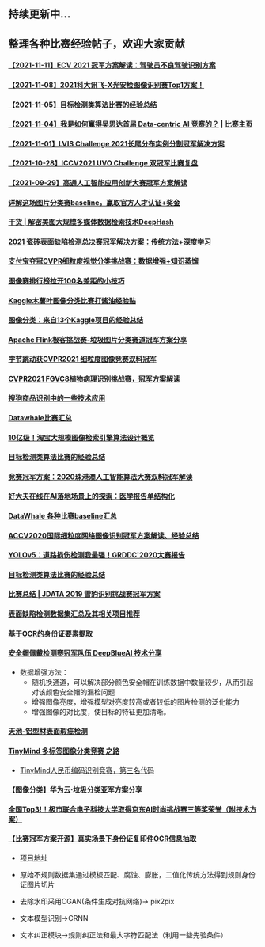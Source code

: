 ## 持续更新中...
## 整理各种比赛经验帖子，欢迎大家贡献
#### [【2021-11-11】ECV 2021 冠军方案解读：驾驶员不良驾驶识别方案](https://mp.weixin.qq.com/s/pOlr6-W6W-wRDERxaNpWSQ)
#### [【2021-11-08】2021科大讯飞-X光安检图像识别赛Top1方案！](https://mp.weixin.qq.com/s/pIrqtxseLpUj1TZV4VohNw)
#### [【2021-11-05】目标检测类算法比赛的经验总结](https://mp.weixin.qq.com/s/xGyKwomvEZQD7Jg5cgie5w)
#### [【2021-11-04】我是如何赢得吴恩达首届 Data-centric AI 竞赛的？](https://mp.weixin.qq.com/s/VVCrRPZZWw7o6gR_SP8EUg) | [比赛主页](https://worksheets.codalab.org/worksheets/0x7a8721f11e61436e93ac8f76da83f0e6)
#### [【2021-11-01】LVIS Challenge 2021长尾分布实例分割冠军解决方案](https://zhuanlan.zhihu.com/p/427853229)
#### [【2021-10-28】ICCV2021 UVO Challenge 双冠军比赛复盘](https://zhuanlan.zhihu.com/p/422929082)
#### [【2021-09-29】高通人工智能应用创新大赛冠军方案解读](https://mp.weixin.qq.com/s/2efke2PymcqMstkw4httUA)

#### [详解这场图片分类赛baseline，赢取官方人才认证+奖金](https://mp.weixin.qq.com/s/mRyFVNN4gFVq_6lUJoDQEg)

#### [干货 | 解密美图大规模多媒体数据检索技术DeepHash ](https://www.sohu.com/a/240830376_651893)

#### [2021 瓷砖表面缺陷检测总决赛冠军解决方案：传统方法+深度学习](https://mp.weixin.qq.com/s/lplbNz2jY6XOOS6VTqsiuw)

#### [支付宝夺冠CVPR细粒度视觉分类挑战赛：数据增强+知识蒸馏](https://baijiahao.baidu.com/s?id=1669179024802175438&wfr=spider&for=pc)

#### [图像赛排行榜拉开100名差距的小技巧](https://mp.weixin.qq.com/s/BbFCAHtS-nZYe_--WP65tA)

#### [Kaggle木薯叶图像分类比赛打酱油经验贴](https://mp.weixin.qq.com/s/TGE9km9hyq1ty5IvzkKsQg)

#### [图像分类：来自13个Kaggle项目的经验总结](https://mp.weixin.qq.com/s/Q9Uai1LjNFsMPt16usWMvA)

#### [Apache Flink极客挑战赛-垃圾图片分类赛道冠军方案分享](https://mp.weixin.qq.com/s/7pcYnmJECpEM5M7TehEZFQ)

#### [字节跳动获CVPR2021 细粒度图像竞赛双料冠军](https://mp.weixin.qq.com/s/-9bp90AN3Q0T-MW5isB7Og)

#### [CVPR2021 FGVC8植物病理识别挑战赛，冠军方案解读](https://mp.weixin.qq.com/s/Vgg2kpAmXInAFbHYFedUKg)

#### [搜狗商品识别中的一些技术应用](https://zhuanlan.zhihu.com/p/84786889)

#### [Datawhale比赛汇总](https://github.com/datawhalechina/competition-baseline)

#### [10亿级！淘宝大规模图像检索引擎算法设计概览](https://mp.weixin.qq.com/s/xfV4Vm6AMY_vN4hCrTsRtg)

#### [目标检测类算法比赛的经验总结](https://mp.weixin.qq.com/s/CkTssvkRTq-h_JkZof5l7Q)

#### [竞赛冠军方案：2020珠港澳人工智能算法大赛双料冠军解读](https://mp.weixin.qq.com/s/XncGJTXHAgCb3_rVp770gQ)

#### [好大夫在线在AI落地场景上的探索：医学报告单结构化](https://mp.weixin.qq.com/s/J1TDlMNp8Cy2DpqMKO9RFw)

#### [DataWhale 各种比赛baseline汇总](https://github.com/datawhalechina/competition-baseline)

#### [ACCV2020国际细粒度网络图像识别冠军方案解读、经验总结](https://mp.weixin.qq.com/s/lPWd7Zvcmm5Sjqp17_dRTA)

#### [YOLOv5：道路损伤检测我最强！GRDDC'2020大赛报告](https://mp.weixin.qq.com/s?__biz=MzIwMTE1NjQxMQ==&mid=2247543417&idx=1&sn=95576c58eed97d7bf7a8225083cd706e&chksm=96f0582da187d13b6bca3cfa81ade1664416f2e29c1bdfe6e65cd8242206fd43c9c98b7adba2&mpshare=1&scene=24&srcid=1124Rh4rWdd2Z8HfwXnsEr69&sharer_sharetime=1606170329962&sharer_shareid=a17af6bfd03ee1e460e784ef215caa78&key=6efdf36920e8b6d597c80c1e9a6c046a0a1a0232d3db31d14d633bc65495d346d95c50961dc515f5c760914b70d94f5ff9abf2a36e7a87b54ba5656af49a36562164c002327ab27ff1be552213728d804b2984085bee64b3415d36b634953f8154b08f5e938c60f1ee5a5bf27c95248422b54641ba62c7a288c4797a83998bfd&ascene=14&uin=MTM3NzA5ODY0NQ%3D%3D&devicetype=Windows+10+x64&version=6300002f&lang=zh_CN&exportkey=AdkLSOWOKuz4ELbfBuOzsO4%3D&pass_ticket=wm%2FOtqY2IyxXmDuWgWvt16zpejxjCNtO04OlIqT2Ycz1VRCmqfiUNcllufjqM%2BI%2B&wx_header=0)

#### [目标检测类算法比赛的经验总结](https://mp.weixin.qq.com/s?__biz=MzI5MDUyMDIxNA==&mid=2247516295&idx=1&sn=5b1f957c6f0a9d09acf21990d52faafa&chksm=ec1c6d7edb6be468d7614e68b796fc2b8ed8ff093b121b775d1c8300b75bd362005964ee5a96&mpshare=1&scene=24&srcid=1109o5p83sjfUkhpwxmybBLC&sharer_sharetime=1604931412372&sharer_shareid=a17af6bfd03ee1e460e784ef215caa78&key=9c0394001c66240d12e51db4acccd8d85dc6049e73d2199b8737dd40b8c88ba8cccb496a7337353df60287eebfe49a22e7aff311e02b061a58950c5ea4d578f69450834ac359d508ffb0f4859140e86cc89adb03a76cb92a48203bdfa28cf1122765c43a1a25a2e2463cbb8aace37a5cdd9a4022e25e6058820a43ef496d82c2&ascene=14&uin=MTM3NzA5ODY0NQ%3D%3D&devicetype=Windows+10+x64&version=6300002f&lang=zh_CN&exportkey=ASVU0EdqVS%2FBCNHDb3KI2c0%3D&pass_ticket=hqZq27X4YwVuNyYy0KguqM6GK3MDJ73zPruLhYQtiYzdW33c5UvE13Ezp6m1DAc5&wx_header=0)

#### [比赛总结 | JDATA 2019 雪豹识别挑战赛冠军方案](https://mp.weixin.qq.com/s?__biz=MzI5MDUyMDIxNA==&mid=2247493670&idx=2&sn=5d3309c7e5f16f0e056f95e119c9fa88&chksm=ec1c05dfdb6b8cc963b19bf8bd3a76858a38f6682cd7cfd439d7ade800b73817970e0add8cd3&scene=0&xtrack=1&ascene=14&devicetype=android-27&version=2700133f&nettype=WIFI&abtest_cookie=AAACAA%3D%3D&lang=zh_CN&exportkey=AbWnVwEnJPccPV4tIFAMTY8%3D&pass_ticket=5mzTrHSDGRPTpcEMRlgjZ5bAfPxXS9UjyxzUQdbrwodKwnTYB%2BhMmGpFGnY1sCpG&wx_header=1)

#### [表面缺陷检测数据集汇总及其相关项目推荐](https://mp.weixin.qq.com/s?__biz=MzI5MDUyMDIxNA==&mid=2247509815&idx=2&sn=7103e4a50196e16db72f57d5b6794358&chksm=ec1c4acedb6bc3d88c6c8f6e04d746217e6b1d447c3aeb3f4624f94c2239f81a24ef9636e1a3&mpshare=1&scene=24&srcid=1006wlSWZYtlynhuLTbQHaym&sharer_sharetime=1601937120896&sharer_shareid=a17af6bfd03ee1e460e784ef215caa78&key=438b1ee319209c33ca76fe487fb9092a73ddcaf2d5e4e6a6f7d045a9b32f38bc7d7babbc05e8491999b895aa48cf1f1c1ee257dc234e09af259eb824c40afd7485e829c1ed9db362f10fcf52a944b362050b641feb83318ce7959c1e23d491ef0891c043837bc6733235bd2f15daa0994e878f7ff7c0d0ba8583ca99ec6a2675&ascene=14&uin=MTM3NzA5ODY0NQ%3D%3D&devicetype=Windows+10+x64&version=6300002f&lang=zh_CN&exportkey=AfHpKO2PQXl66wexWWcv%2Bq8%3D&pass_ticket=ma1FTwnQ%2FWlRVxBnBmSYXbaUwX190rCsQqtFBB%2BjbQB%2BMwd2E56QuNrI9VeTSVSl&wx_header=0)

#### [基于OCR的身份证要素提取](https://discussion.datafountain.cn/questions/2232)

#### [安全帽佩戴检测赛冠军队伍 DeepBlueAI 技术分享](https://mp.weixin.qq.com/s/sYIk0ztThjpvFxaGaKuv7A)

- 数据增强方法：
    - 随机换通道，可以解决部分颜色安全帽在训练数据中数量较少，从而引起对该颜色安全帽的漏检问题
    - 增强图像亮度，增强模型对亮度较高或者较低的图片检测的泛化能力
    - 增强图像的对比度，使目标的特征更加清晰。

#### [天池-铝型材表面瑕疵检测](https://tianchi.aliyun.com/competition/entrance/231682/forum)


#### [TinyMind 多标签图像分类竞赛 之路](http://www.mamicode.com/info-detail-2466907.html)

- [TinyMind人民币编码识别竞赛，第三名代码](https://github.com/RayDean/RMB_TechDing)

#### [【图像分类】华为云·垃圾分类亚军方案分享](https://blog.csdn.net/u011599639/article/details/102065805)

#### [全国Top3!！极市联合电子科技大学取得京东AI时尚挑战赛三等奖荣誉（附技术方案）](https://mp.weixin.qq.com/s?__biz=MzI5MDUyMDIxNA==&mid=2247486101&idx=1&sn=179c07af407a162c5a0a9b310db0c74d&chksm=ec1fe76cdb686e7ad24a4f6455b18a9eb08b92cc195ec942d5fbad5c71fd8d2db69e6236ee69&token=1880143976&lang=zh_CN&scene=21#wechat_redirect)

#### [【比赛冠军方案开源】真实场景下身份证复印件OCR信息抽取](https://mp.weixin.qq.com/s/55syneurJCy7YBL_Vw16Wg)

- [项目地址](https://github.com/Mingtzge/2019-CCF-BDCI-OCR-MCZJ-OCR-IdentificationIDElement)

- 原始不规则数据集通过模板匹配、腐蚀、膨胀，二值化传统方法得到规则身份证图片切片
- 去除水印采用CGAN(条件生成对抗网络)→ pix2pix
- 文本模型识别→CRNN
- 文本纠正模块→规则纠正法和最大字符匹配法（利用一些先验条件）
